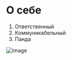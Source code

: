 # О себе

1. Ответственный
2. Коммуникабельный
3. Панда

![image](https://user-images.githubusercontent.com/99811704/189497662-2f7057a0-ae62-4417-b1c3-eef43c6daf69.png)


